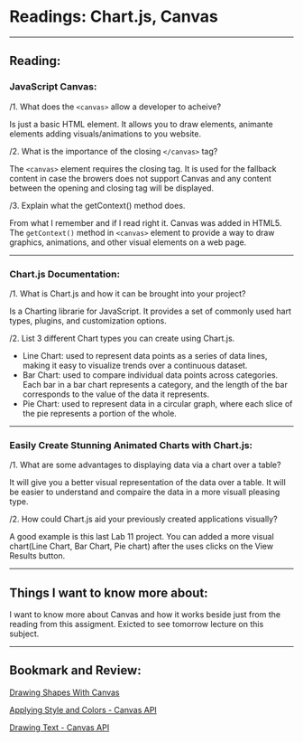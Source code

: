 # Readings: Chart.js, Canvas

---

## Reading:

### JavaScript Canvas:

/1. What does the `<canvas>` allow a developer to acheive?

Is just a basic HTML element. It allows you to draw elements, animante elements adding visuals/animations to you website.  

/2. What is the importance of the closing `</canvas>` tag?

The `<canvas>` element requires the closing tag.  It is used for the fallback content in case the browers does not support Canvas and any content between the opening and closing tag will be displayed.

/3. Explain what the getContext() method does.

From what I remember and if I read right it. Canvas was added in HTML5.  The `getContext()` method in `<canvas>` element to  provide a way to draw graphics, animations, and other visual elements on a web page.

---

### Chart.js Documentation:

/1. What is Chart.js and how it can be brought into your project?

Is a Charting librarie for JavaScript.  It provides a set of commonly used hart types, plugins, and customization options. 

/2. List 3 different Chart types you can create using Chart.js.

- Line Chart: used to represent data points as a series of data lines, making it easy to visualize trends over a continuous dataset. 
- Bar Chart: used to compare individual data points across categories. Each bar in a bar chart represents a category, and the length of the bar corresponds to the value of the data it represents.
- Pie Chart: used to represent data in a circular graph, where each slice of the pie represents a portion of the whole. 

---

### Easily Create Stunning Animated Charts with Chart.js:

/1. What are some advantages to displaying data via a chart over a table?

It will give you a better visual representation of the data over a table. It will be easier to understand and compaire the data in a more visuall pleasing type.


/2. How could Chart.js aid your previously created applications visually?

A good example is this last Lab 11 project. You can added a more visual chart(Line Chart, Bar Chart, Pie chart) after the uses clicks on the View Results button.


---

## Things I want to know more about:
I want to know more about Canvas and how it works beside just from the reading from this assigment. Exicted to see tomorrow lecture on this subject.

---

## Bookmark and Review:

[Drawing Shapes With Canvas](https://developer.mozilla.org/en-US/docs/Web/API/Canvas_API/Tutorial/Drawing_shapes)

[Applying Style and Colors - Canvas API](https://developer.mozilla.org/en-US/docs/Web/API/Canvas_API/Tutorial/Applying_styles_and_colors)

[Drawing Text - Canvas API](https://developer.mozilla.org/en-US/docs/Web/API/Canvas_API/Tutorial/Drawing_text)
